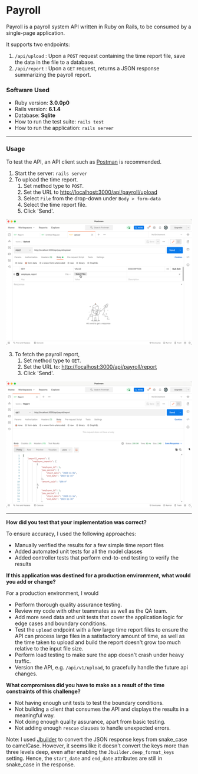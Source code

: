 # Payroll

Payroll is a payroll system API written in Ruby on Rails, to be consumed by a single-page application. 

It supports two endpoints:

1. `/api/upload` : Upon a `POST` request containing the time report file, save the data in the file to a database. 
2. `/api/report` : Upon a `GET` request, returns a JSON response summarizing the payroll report.

### Software Used
* Ruby version: **3.0.0p0**
* Rails version: **6.1.4**
* Database: **Sqlite**
* How to run the test suite: `rails test`
* How to run the application: `rails server`

---
### Usage

To test the API, an API client such as [Postman](https://www.postman.com/downloads/) is recommended.

1. Start the server: `rails server`
2. To upload the time report. 
   1. Set method type to `POST`.
   2. Set the URL to [http://localhost:3000/api/payroll/upload](http://localhost:3000/api/payroll/upload)
   3. Select `File` from the drop-down under `Body > form-data`
   4. Select the time report file. 
   5. Click 'Send'.
    

![](./public/upload.png)

3. To fetch the payroll report,
   1. Set method type to `GET`.
   2. Set the URL to: [http://localhost:3000/api/payroll/report](http://localhost:3000/api/payroll/report)
   3. Click 'Send'.
      

![](./public/report.png)

---

**How did you test that your implementation was correct?**

To ensure accuracy, I used the following approaches:
- Manually verified the results for a few simple time report files
- Added automated unit tests for all the model classes
- Added controller tests that perform end-to-end testing to verify the results

**If this application was destined for a production environment, what would you add or change?**

For a production environment, I would
- Perform thorough quality assurance testing.
- Review my code with other teammates as well as the QA team.
- Add more seed data and unit tests that cover the application logic for edge cases and boundary conditions.
- Test the `upload` endpoint with a few large time report files to ensure the API can process large files in a satisfactory amount of time, as well as the time taken to upload and build the report doesn't grow too much relative to the input file size.  
- Perform load testing to make sure the app doesn't crash under heavy traffic.
- Version the API, e.g. `/api/v1/upload`, to gracefully handle the future api changes.

**What compromises did you have to make as a result of the time constraints of this challenge?**

- Not having enough unit tests to test the boundary conditions.
- Not building a client that consumes the API and displays the results in a meaningful way.
- Not doing enough quality assurance, apart from basic testing.
- Not adding enough `rescue` clauses to handle unexpected errors. 

Note: I used [Jbuilder](https://github.com/rails/jbuilder) to convert the JSON response keys from snake_case to camelCase. However, it seems like it doesn't convert the keys more than three levels deep, even after enabling the `Jbuilder.deep_format_keys` setting. Hence, the `start_date` and `end_date` attributes are still in snake_case in the response. 

